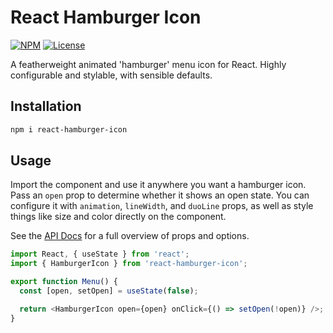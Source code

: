 # React Hamburger Icon

[![NPM](https://img.shields.io/npm/v/react-hamburger-icon)](https://www.npmjs.com/package/react-hamburger-icon) [![License](https://img.shields.io/npm/l/react-hamburger-icon)](https://github.com/radioactivepesto/react-hamburger-icon/blob/master/LICENSE.md)

A featherweight animated 'hamburger' menu icon for React. Highly configurable and stylable, with sensible defaults.

## Installation

```sh
npm i react-hamburger-icon
```

## Usage

Import the component and use it anywhere you want a hamburger icon. Pass an `open` prop to determine whether it shows an open state. You can configure it with `animation`, `lineWidth`, and `duoLine` props, as well as style things like size and color directly on the component.

See the [API Docs](https://radioactivepesto.github.io/react-hamburger-icon/?path=/docs/api-demo--default) for a full overview of props and options.

```js
import React, { useState } from 'react';
import { HamburgerIcon } from 'react-hamburger-icon';

export function Menu() {
  const [open, setOpen] = useState(false);

  return <HamburgerIcon open={open} onClick={() => setOpen(!open)} />;
}
```
